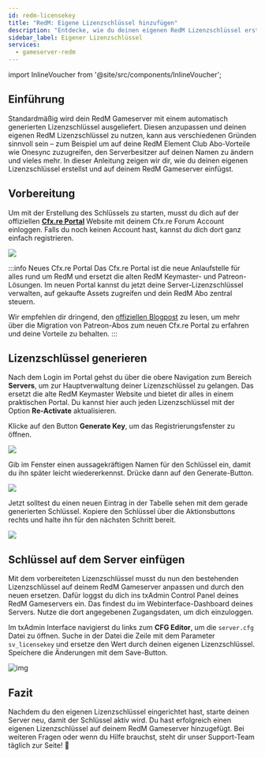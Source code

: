 ```yaml
---
id: redm-licensekey
title: "RedM: Eigene Lizenzschlüssel hinzufügen"
description: "Entdecke, wie du deinen eigenen RedM Lizenzschlüssel erstellst und verwaltest, um Abo-Vorteile freizuschalten und deinen Server individuell anzupassen → Jetzt mehr erfahren"
sidebar_label: Eigener Lizenzschlüssel
services:
  - gameserver-redm
---
```


import InlineVoucher from '@site/src/components/InlineVoucher';

## Einführung

Standardmäßig wird dein RedM Gameserver mit einem automatisch generierten Lizenzschlüssel ausgeliefert. Diesen anzupassen und deinen eigenen RedM Lizenzschlüssel zu nutzen, kann aus verschiedenen Gründen sinnvoll sein – zum Beispiel um auf deine RedM Element Club Abo-Vorteile wie Onesync zuzugreifen, den Serverbesitzer auf deinen Namen zu ändern und vieles mehr. In dieser Anleitung zeigen wir dir, wie du deinen eigenen Lizenzschlüssel erstellst und auf deinem RedM Gameserver einfügst.

<InlineVoucher />

## Vorbereitung

Um mit der Erstellung des Schlüssels zu starten, musst du dich auf der offiziellen **[Cfx.re Portal](https://portal.cfx.re/)** Website mit deinem Cfx.re Forum Account einloggen. Falls du noch keinen Account hast, kannst du dich dort ganz einfach registrieren.

![](https://screensaver01.zap-hosting.com/index.php/s/j5onRjCSN42dbie/preview)

:::info Neues Cfx.re Portal
Das Cfx.re Portal ist die neue Anlaufstelle für alles rund um RedM und ersetzt die alten RedM Keymaster- und Patreon-Lösungen. Im neuen Portal kannst du jetzt deine Server-Lizenzschlüssel verwalten, auf gekaufte Assets zugreifen und dein RedM Abo zentral steuern.

Wir empfehlen dir dringend, den [offiziellen Blogpost](https://forum.cfx.re/t/introducing-the-cfx-re-portal/5287316/) zu lesen, um mehr über die Migration von Patreon-Abos zum neuen Cfx.re Portal zu erfahren und deine Vorteile zu behalten.
:::

## Lizenzschlüssel generieren

Nach dem Login im Portal gehst du über die obere Navigation zum Bereich **Servers**, um zur Hauptverwaltung deiner Lizenzschlüssel zu gelangen. Das ersetzt die alte RedM Keymaster Website und bietet dir alles in einem praktischen Portal. Du kannst hier auch jeden Lizenzschlüssel mit der Option **Re-Activate** aktualisieren.

Klicke auf den Button **Generate Key**, um das Registrierungsfenster zu öffnen.

![](https://screensaver01.zap-hosting.com/index.php/s/JQ6dkNHZcBD4e4B/preview)

Gib im Fenster einen aussagekräftigen Namen für den Schlüssel ein, damit du ihn später leicht wiedererkennst. Drücke dann auf den Generate-Button.

![](https://screensaver01.zap-hosting.com/index.php/s/3cYyRo7pgzQraz2/preview)

Jetzt solltest du einen neuen Eintrag in der Tabelle sehen mit dem gerade generierten Schlüssel. Kopiere den Schlüssel über die Aktionsbuttons rechts und halte ihn für den nächsten Schritt bereit.

![](https://screensaver01.zap-hosting.com/index.php/s/3Hd8tQqJA4xPKWk/preview)

## Schlüssel auf dem Server einfügen

Mit dem vorbereiteten Lizenzschlüssel musst du nun den bestehenden Lizenzschlüssel auf deinem RedM Gameserver anpassen und durch den neuen ersetzen. Dafür loggst du dich ins txAdmin Control Panel deines RedM Gameservers ein. Das findest du im Webinterface-Dashboard deines Servers. Nutze die dort angegebenen Zugangsdaten, um dich einzuloggen.

Im txAdmin Interface navigierst du links zum **CFG Editor**, um die `server.cfg` Datei zu öffnen. Suche in der Datei die Zeile mit dem Parameter `sv_licensekey` und ersetze den Wert durch deinen eigenen Lizenzschlüssel. Speichere die Änderungen mit dem Save-Button.

![img](https://screensaver01.zap-hosting.com/index.php/s/KKQ8aRBKo9246yR/preview)

## Fazit

Nachdem du den eigenen Lizenzschlüssel eingerichtet hast, starte deinen Server neu, damit der Schlüssel aktiv wird. Du hast erfolgreich einen eigenen Lizenzschlüssel auf deinem RedM Gameserver hinzugefügt. Bei weiteren Fragen oder wenn du Hilfe brauchst, steht dir unser Support-Team täglich zur Seite! 🙂

<InlineVoucher />